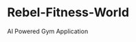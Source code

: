 # Rebel-Fitness-World
AI Powered Gym Application

    

   
         
        
      
      

       
               
